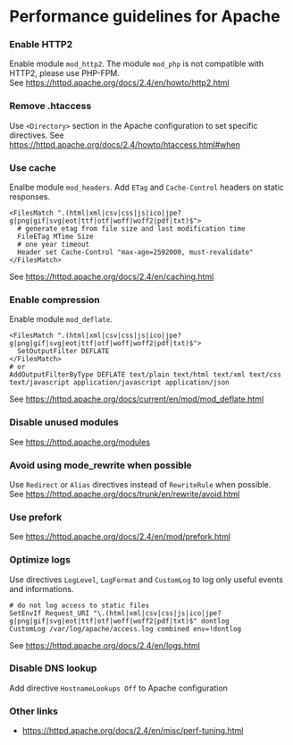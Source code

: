 # Performance guidelines for Apache

### Enable HTTP2
Enable module `mod_http2`. The module `mod_php` is not compatible with HTTP2, please use PHP-FPM.  
See https://httpd.apache.org/docs/2.4/en/howto/http2.html

### Remove .htaccess
Use `<Directory>` section in the Apache configuration to set specific directives.
See https://httpd.apache.org/docs/2.4/howto/htaccess.html#when

### Use cache
Enalbe module `mod_headers`. Add `ETag` and `Cache-Control` headers on static responses.
```
<FilesMatch ".(html|xml|csv|css|js|ico|jpe?g|png|gif|svg|eot|ttf|otf|woff|woff2|pdf|txt)$">
  # generate etag from file size and last modification time
  FileETag MTime Size
  # one year timeout
  Header set Cache-Control "max-age=2592000, must-revalidate"
</FilesMatch>
```
See https://httpd.apache.org/docs/2.4/en/caching.html

### Enable compression
Enable module `mod_deflate`.
```
<FilesMatch ".(html|xml|csv|css|js|ico|jpe?g|png|gif|svg|eot|ttf|otf|woff|woff2|pdf|txt)$">
  SetOutputFilter DEFLATE
</FilesMatch>
# or
AddOutputFilterByType DEFLATE text/plain text/html text/xml text/css text/javascript application/javascript application/json
```
See https://httpd.apache.org/docs/current/en/mod/mod_deflate.html

### Disable unused modules
See https://httpd.apache.org/modules

### Avoid using mode_rewrite when possible
Use `Redirect` or `Alias` directives instead of `RewriteRule` when possible.  
See https://httpd.apache.org/docs/trunk/en/rewrite/avoid.html

### Use prefork
See https://httpd.apache.org/docs/2.4/en/mod/prefork.html

### Optimize logs
Use directives `LogLevel`, `LogFormat` and `CustomLog` to log only useful events and informations.
```
# do not log access to static files
SetEnvIf Request_URI "\.(html|xml|csv|css|js|ico|jpe?g|png|gif|svg|eot|ttf|otf|woff|woff2|pdf|txt)$" dontlog
CustomLog /var/log/apache/access.log combined env=!dontlog
```
See https://httpd.apache.org/docs/2.4/en/logs.html

### Disable DNS lookup
Add directive `HostnameLookups Off` to Apache configuration

### Other links
- https://httpd.apache.org/docs/2.4/en/misc/perf-tuning.html

